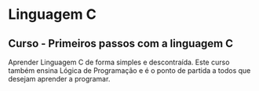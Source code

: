 # Linguagem C
## Curso - Primeiros passos com a linguagem C
Aprender Linguagem C de forma simples e descontraída. Este curso também ensina Lógica de Programação e é o ponto de partida a todos que desejam aprender a programar.

